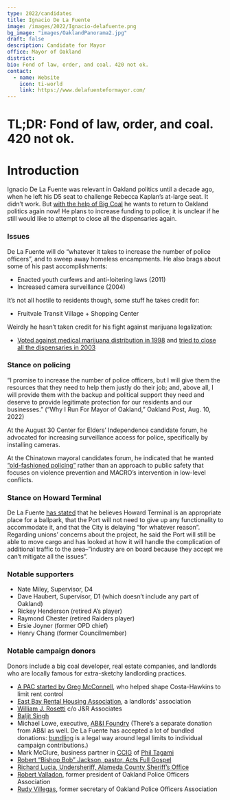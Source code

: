 ```yaml
---
type: 2022/candidates
title: Ignacio De La Fuente
image: /images/2022/Ignacio-delafuente.png
bg_image: "images/OaklandPanorama2.jpg"
draft: false
description: Candidate for Mayor
office: Mayor of Oakland
district: 
bio: Fond of law, order, and coal. 420 not ok.
contact:
  - name: Website
    icon: ti-world
    link: https://www.delafuenteformayor.com/
---
```


# TL;DR: Fond of law, order, and coal. 420 not ok.

# Introduction
Ignacio De La Fuente was relevant in Oakland politics until a decade ago, when he left his D5 seat to challenge Rebecca Kaplan’s at-large seat.  It didn’t work.  But [with the help of Big Coal](https://oaklandside.org/2022/10/03/oakland-mayor-campaign-2022-unions-coal-terminal-independent-expenditure-committee/) he wants to return to Oakland politics again now!  He plans to increase funding to police; it is unclear if he still would like to attempt to close all the dispensaries again.

### Issues
De La Fuente will do “whatever it takes to increase the number of police officers”, and to sweep away homeless encampments.  He also brags about some of his past accomplishments:
* Enacted youth curfews and anti-loitering laws (2011)
* Increased camera surveillance (2004)

It’s not all hostile to residents though, some stuff he takes credit for:
* Fruitvale Transit Village + Shopping Center

Weirdly he hasn’t taken credit for his fight against marijuana legalization:
* [Voted against medical marijuana distribution in 1998](http://www.sfgate.com/cgi-bin/article.cgi?f=/c/a/1998/07/23/MN31858.DTL) and [tried to close all the dispensaries in 2003](http://www.sfgate.com/cgi-bin/article.cgi?file=/chronicle/archive/2003/09/25/BA11872.DTL)

### Stance on policing
“I promise to increase the number of police officers, but I will give them the resources that they need to help them justly do their job; and, above all, I will provide them with the backup and political support they need and deserve to provide legitimate protection for our residents and our businesses.” (“Why I Run For Mayor of Oakland,” Oakland Post, Aug. 10, 2022)

At the August 30 Center for Elders’ Independence candidate forum, he advocated for increasing surveillance access for police, specifically by installing cameras.

At the Chinatown mayoral candidates forum, he indicated that he wanted [“old-fashioned policing”](https://twitter.com/hyphy_republic/status/1572764040304406528) rather than an approach to public safety that focuses on violence prevention and MACRO’s intervention in low-level conflicts.

### Stance on Howard Terminal
De La Fuente [has stated](https://www.youtube.com/watch?v=XiGQAplJPbI&t=832s) that he believes Howard Terminal is an appropriate place for a ballpark, that the Port will not need to give up any functionality to accommodate it, and that the City is delaying “for whatever reason”. Regarding unions’ concerns about the project, he said the Port will still be able to move cargo and has looked at how it will handle the complication of additional traffic to the area–”industry are on board because they accept we can’t mitigate all the issues”.

### Notable supporters
* Nate Miley, Supervisor, D4
* Dave Haubert, Supervisor, D1 (which doesn’t include any part of Oakland)
* Rickey Henderson (retired A’s player)
* Raymond Chester (retired Raiders player)
* Ersie Joyner (former OPD chief)
* Henry Chang (former Councilmember)

### Notable campaign donors
Donors include a big coal developer, real estate companies, and landlords who are locally famous for extra-sketchy landlording practices.
* [A PAC started by Greg McConnell](https://twitter.com/hyphy_republic/status/1555952916388753409), who helped shape Costa-Hawkins to limit rent control
* [East Bay Rental Housing Association](https://twitter.com/hyphy_republic/status/1565415298353602561), a landlords’ association
* [William J. Rosetti](https://antievictionmap.com/rosetti/) c/o J&R Associates
* [Baljit Singh](https://oaklandside.org/2021/09/13/oakland-landlord-hit-with-3-9-million-penalty-for-hazardous-housing-conditions/)
* Michael Lowe, executive, [AB&I Foundry](https://oaklandside.org/2022/03/11/abi-foundry-in-east-oakland-announces-permanent-closure/) (There’s a separate donation from AB&I as well. De La Fuente has accepted a lot of bundled donations: [bundling](https://www.thoughtco.com/bundling-political-contributions-legal-and-illegal-3367621) is a legal way around legal limits to individual campaign contributions.)
* Mark McClure, business partner in [CCIG](https://eastbayexpress.com/oakland-coal-company-dissolves-reconstitutes-2-1/) of [Phil Tagami](https://twitter.com/hyphy_republic/status/1567933436815634433)
* [Robert “Bishop Bob” Jackson, pastor, Acts Full Gospel](https://www.oakmtg.club/2020/candidates/robert-jackson/)
* [Richard Lucia, Undersheriff, Alameda County Sheriff’s Office](https://eastbayexpress.com/undersheriff-said-oaklandnbsppolice-stood-up-deputies-at-moms-4-housingnbspeviction-1/)
* [Robert Valladon](https://chaunceybaileyproject.org/2009/01/23/fbi-investigating-oakland-police-department/), former president of Oakland Police Officers Association
* [Rudy Villegas](https://www.sfgate.com/bayarea/article/Oakland-police-union-denies-overtime-abuse-2660459.php), former secretary of Oakland Police Officers Association
